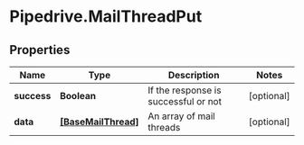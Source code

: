 # Pipedrive.MailThreadPut

## Properties

Name | Type | Description | Notes
------------ | ------------- | ------------- | -------------
**success** | **Boolean** | If the response is successful or not | [optional] 
**data** | [**[BaseMailThread]**](BaseMailThread.md) | An array of mail threads | [optional] 


